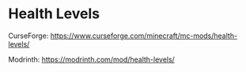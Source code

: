 # Health Levels
CurseForge: https://www.curseforge.com/minecraft/mc-mods/health-levels/

Modrinth: https://modrinth.com/mod/health-levels/
